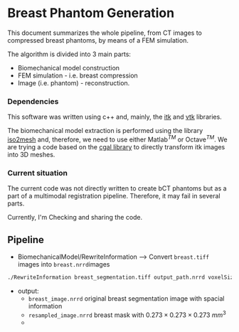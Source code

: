 # Breast Phantom Generation 

This document summarizes the whole pipeline, from CT images to compressed breast phantoms, by means of a FEM simulation.

The algorithm is divided into 3 main parts:

-  Biomechanical model construction
- FEM simulation - i.e. breast compression
- Image (i.e. phantom) - reconstruction.

### Dependencies

This software was written using c++ and, mainly, the [itk](https://itk.org/) and [vtk](https://vtk.org/) libraries.

The biomechanical model extraction is performed using the library [iso2mesh](https://github.com/fangq/iso2mesh) and, therefore, we need to use either Matlab$^{TM}$ or Octave$^{TM}$. We are trying a code based on the [cgal library](https://www.cgal.org/) to directly transform itk images into 3D meshes.

### Current situation

The current code was not directly written to create bCT phantoms but as a part of a multimodal registration pipeline. Therefore, it may fail in several parts.

Currently, I'm Checking and sharing the code.

## Pipeline

- BiomechanicalModel/RewriteInformation --> Convert `breast.tiff` images into `breast.nrrd`images

```bash
./RewriteInformation breast_segmentation.tiff output_path.nrrd voxelSizeX voxelSizeY voxelSizeZ

```
- output:
  - `breast_image.nrrd` original breast segmentation image with spacial information
  - `resampled_image.nrrd` breast mask with $0.273\times0.273\times0.273~mm^3$
  - 
